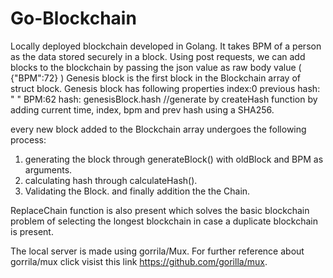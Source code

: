 # Go-Blockchain
Locally deployed blockchain developed in Golang.
It takes BPM of a person as the data stored securely in a block.
Using post requests, we can add blocks to the blockchain by passing the json value as raw body value ( {"BPM":72} )
Genesis block is the first block in the Blockchain array of struct block.
Genesis block has following properties
index:0
previous hash: " "
BPM:62
hash: genesisBlock.hash //generate by createHash function by adding current time, index, bpm and prev hash using a SHA256.

every new block added to the Blockchain array undergoes the following process:
1. generating the block through generateBlock() with oldBlock and BPM as arguments.
2. calculating hash through calculateHash().
3. Validating the Block.
and finally addition the the Chain.

ReplaceChain function is also present which solves the basic blockchain problem of selecting the 
longest blockchain in case a duplicate blockchain is present.

The local server is made using gorrila/Mux. For further reference about gorrila/mux click visist this link https://github.com/gorilla/mux.
